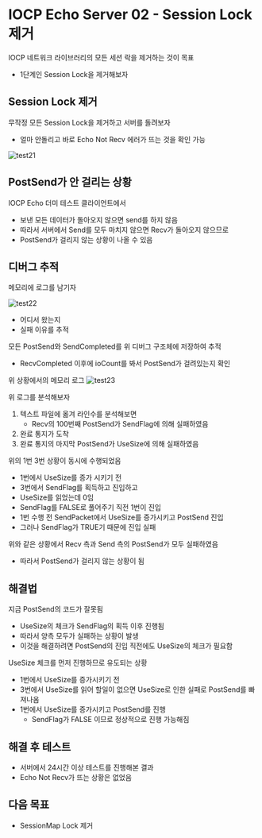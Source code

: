 # IOCP Echo Server 02 - Session Lock 제거
IOCP 네트워크 라이브러리의 모든 세션 락을 제거하는 것이 목표
* 1단계인 Session Lock을 제거해보자

## Session Lock 제거
무작정 모든 Session Lock을 제거하고 서버를 돌려보자
* 얼마 안돌리고 바로 Echo Not Recv 에러가 뜨는 것을 확인 가능

![test21](https://github.com/user-attachments/assets/0fe2b532-cea9-453f-a8f9-33b8664d5dbd)

## PostSend가 안 걸리는 상황
IOCP Echo 더미 테스트 클라이언트에서
* 보낸 모든 데이터가 돌아오지 않으면 send를 하지 않음
* 따라서 서버에서 Send를 모두 마치지 않으면 Recv가 돌아오지 않으므로
* PostSend가 걸리지 않는 상황이 나올 수 있음

## 디버그 추적
메모리에 로그를 남기자

![test22](https://github.com/user-attachments/assets/42cb47be-5dcb-4167-b111-b550e5ed9926)
* 어디서 왔는지
* 실패 이유를 추적

모든 PostSend와 SendCompleted를 위 디버그 구조체에 저장하여 추적
* RecvCompleted 이후에 ioCount를 봐서 PostSend가 걸려있는지 확인

위 상황에서의 메모리 로그
![test23](https://github.com/user-attachments/assets/61edf8b7-aa7c-4693-81bd-0ad1f9952cea)

위 로그를 분석해보자
1. 텍스트 파일에 옮겨 라인수를 분석해보면
   * Recv의 100번째 PostSend가 SendFlag에 의해 실패하였음
2. 완료 통지가 도착
3. 완료 통지의 마지막 PostSend가 UseSize에 의해 실패하였음

위의 1번 3번 상황이 동시에 수행되었음
* 1번에서 UseSize를 증가 시키기 전
* 3번에서 SendFlag를 획득하고 진입하고
* UseSize를 읽었는데 0임
* SendFlag를 FALSE로 풀어주기 직전 1번이 진입
* 1번 수행 전 SendPacket에서 UseSize를 증가시키고 PostSend 진입
* 그러나 SendFlag가 TRUE기 때문에 진입 실패

위와 같은 상황에서 Recv 측과 Send 측의 PostSend가 모두 실패하였음
* 따라서 PostSend가 걸리지 않는 상황이 됨

## 해결법
지금 PostSend의 코드가 잘못됨
* UseSize의 체크가 SendFlag의 획득 이후 진행됨
* 따라서 양측 모두가 실패하는 상황이 발생
* 이것을 해결하려면 PostSend의 진입 직전에도 UseSize의 체크가 필요함

UseSize 체크를 먼저 진행하므로 유도되는 상황
* 1번에서 UseSize를 증가시키기 전
* 3번에서 UseSize를 읽어 할일이 없으면 UseSize로 인한 실패로 PostSend를 빠져나옴
* 1번에서 UseSize를 증가시키고 PostSend를 진행
  * SendFlag가 FALSE 이므로 정상적으로 진행 가능해짐

## 해결 후 테스트
* 서버에서 24시간 이상 테스트를 진행해본 결과
* Echo Not Recv가 뜨는 상황은 없었음

## 다음 목표
* SessionMap Lock 제거